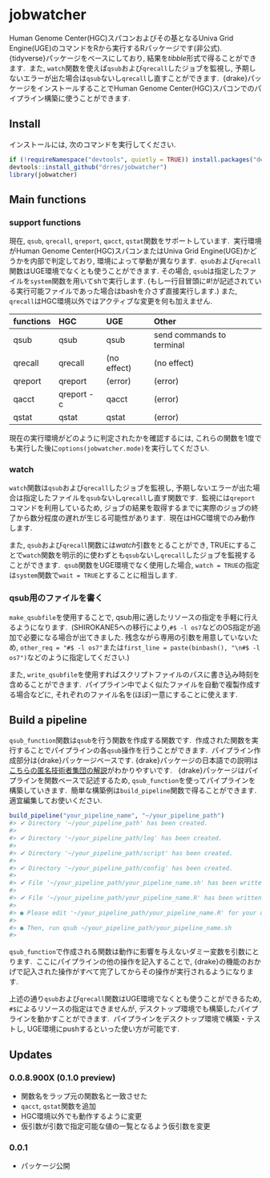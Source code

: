 <!-- README.md is generated from README.Rmd. Please edit that file -->
jobwatcher
==========

Human Genome Center(HGC)スパコンおよびその基となるUniva Grid
Engine(UGE)のコマンドをRから実行するRパッケージです(非公式). 
{tidyverse}パッケージをベースにしており,
結果を*tibble*形式で得ることができます.  また,
`watch`関数を使えば`qsub`および`qrecall`したジョブを監視し,
予期しないエラーが出た場合は`qsub`ないし`qrecall`し直すことができます. 
{drake}パッケージをインストールすることでHuman Genome
Center(HGC)スパコンでのパイプライン構築に使うことができます.

Install
-------

インストールには, 次のコマンドを実行してください.

``` r
if (!requireNamespace("devtools", quietly = TRUE)) install.packages("devtools")
devtools::install_github("drres/jobwatcher")
library(jobwatcher)
```

Main functions
--------------

### support functions

現在, `qsub`, `qrecall`, `qreport`, `qacct`,
`qstat`関数をサポートしています.  実行環境がHuman Genome
Center(HGC)スパコンまたはUniva Grid
Engine(UGE)かどうかを内部で判定しており, 環境によって挙動が異なります. 
`qsub`および`qrecall`関数はUGE環境でなくとも使うことができます.
その場合, `qsub`は指定したファイルを`system`関数を用いてshで実行します.
(もし一行目冒頭に\#!が記述されている実行可能ファイルであった場合はbashを介さず直接実行します.)
また, `qrecall`はHGC環境以外ではアクティブな変更を何も加えません.

| functions | HGC        | UGE         | Other                     |
|:----------|:-----------|:------------|:--------------------------|
| qsub      | qsub       | qsub        | send commands to terminal |
| qrecall   | qrecall    | (no effect) | (no effect)               |
| qreport   | qreport    | (error)     | (error)                   |
| qacct     | qreport -c | qacct       | (error)                   |
| qstat     | qstat      | qstat       | (error)                   |

現在の実行環境がどのように判定されたかを確認するには,
これらの関数を1度でも実行した後に`options(jobwatcher.mode)`を実行してください.

### watch

`watch`関数は`qsub`および`qrecall`したジョブを監視し,
予期しないエラーが出た場合は指定したファイルを`qsub`ないし`qrecall`し直す関数です. 
監視には`qreport`コマンドを利用しているため,
ジョブの結果を取得するまでに実際のジョブの終了から数分程度の遅れが生じる可能性があります. 
現在はHGC環境でのみ動作します.

また, `qsub`および`qrecall`関数には*watch*引数をとることができ,
TRUEにすることで`watch`関数を明示的に使わずとも`qsub`ないし`qrecall`したジョブを監視することができます. 
`qsub`関数をUGE環境でなく使用した場合,
`watch = TRUE`の指定は`system`関数で`wait = TRUE`とすることに相当します.

### qsub用のファイルを書く

`make_qsubfile`を使用することで,
qsub用に適したリソースの指定を手軽に行えるようになります. 
(SHIROKANE5への移行により,`#$ -l os7`などのOS指定が追加で必要になる場合が出てきました.
残念ながら専用の引数を用意していないため,
`other_req = "#$ -l os7"`または`first_line = paste(binbash(), "\n#$ -l os7")`などのように指定してください.)

また,
`write_qsubfile`を使用すればスクリプトファイルのパスに書き込み時刻を含めることができます. 
パイプライン中でよく似たファイルを自動で複製作成する場合などに,
それぞれのファイル名を(ほぼ)一意にすることに使えます.

Build a pipeline
----------------

`qsub_function`関数は`qsub`を行う関数を作成する関数です. 
作成された関数を実行することでパイプラインの各`qsub`操作を行うことができます. 
パイプライン作成部分は{drake}パッケージベースです.
{drake}パッケージの日本語での説明は[こちらの匿名技術者集団の解説](https://blog.hoxo-m.com/entry/2018/09/05/184425)がわかりやすいです.
  {drake}パッケージはパイプラインを関数ベースで記述するため,
`qsub_function`を使ってパイプラインを構築していきます. 
簡単な構築例は`build_pipeline`関数で得ることができます. 
適宜編集してお使いください.

``` r
build_pipeline("your_pipeline_name", "~/your_pipeline_path")
#> ✔ Directory '~/your_pipeline_path' has been created.
#> 
#> ✔ Directory '~/your_pipeline_path/log' has been created.
#> 
#> ✔ Directory '~/your_pipeline_path/script' has been created.
#> 
#> ✔ Directory '~/your_pipeline_path/config' has been created.
#> 
#> ✔ File '~/your_pipeline_path/your_pipeline_name.sh' has been written.
#> 
#> ✔ File '~/your_pipeline_path/your_pipeline_name.R' has been written.
#> 
#> ● Please edit '~/your_pipeline_path/your_pipeline_name.R' for your own pipeline.
#> 
#> ● Then, run qsub ~/your_pipeline_path/your_pipeline_name.sh
#> 
```

`qsub_function`で作成される関数は動作に影響を与えないダミー変数を引数にとります. 
ここにパイプラインの他の操作を記入することで,
{drake}の機能のおかげで記入された操作がすべて完了してからその操作が実行されるようになります.

上述の通り`qsub`および`qrecall`関数はUGE環境でなくとも使うことができるため,
`#$`によるリソースの指定はできませんが,
デスクトップ環境でも構築したパイプラインを動かすことができます. 
パイプラインをデスクトップ環境で構築・テストし,
UGE環境にpushするといった使い方が可能です.

Updates
-------

### 0.0.8.900X (0.1.0 preview)

-   関数名をラップ元の関数名と一致させた
-   `qacct`, `qstat`関数を追加
-   HGC環境以外でも動作するように変更
-   仮引数が引数で指定可能な値の一覧となるよう仮引数を変更

### 0.0.1

-   パッケージ公開
